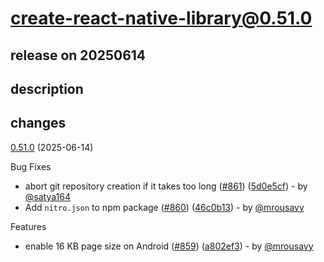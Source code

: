 # create-react-native-library@0.51.0

## release on 20250614

## description

## changes

<a href="https://github.com/callstack/react-native-builder-bob/compare/create-react-native-library@0.50.3...create-react-native-library@0.51.0">0.51.0</a> (2025-06-14)

Bug Fixes

* abort git repository creation if it takes too long (<a href="https://github.com/callstack/react-native-builder-bob/issues/861" data-hovercard-type="pull_request" data-hovercard-url="/callstack/react-native-builder-bob/pull/861/hovercard">#861</a>) (<a href="https://github.com/callstack/react-native-builder-bob/commit/5d0e5cf0e34e3cdb2f28c8499117e44341dbcaa8">5d0e5cf</a>) - by <a class="user-mention notranslate" data-hovercard-type="user" data-hovercard-url="/users/satya164/hovercard" data-octo-click="hovercard-link-click" data-octo-dimensions="link_type:self" href="https://github.com/satya164">@satya164</a>
* Add <code>nitro.json</code> to npm package (<a href="https://github.com/callstack/react-native-builder-bob/issues/860" data-hovercard-type="pull_request" data-hovercard-url="/callstack/react-native-builder-bob/pull/860/hovercard">#860</a>) (<a href="https://github.com/callstack/react-native-builder-bob/commit/46c0b135eae04e73a35e311accf66bd4cfdc9cf8">46c0b13</a>) - by <a class="user-mention notranslate" data-hovercard-type="user" data-hovercard-url="/users/mrousavy/hovercard" data-octo-click="hovercard-link-click" data-octo-dimensions="link_type:self" href="https://github.com/mrousavy">@mrousavy</a>

Features

* enable 16 KB page size on Android (<a href="https://github.com/callstack/react-native-builder-bob/issues/859" data-hovercard-type="pull_request" data-hovercard-url="/callstack/react-native-builder-bob/pull/859/hovercard">#859</a>) (<a href="https://github.com/callstack/react-native-builder-bob/commit/a802ef3982f88ae0af9c00747d233791b0b37126">a802ef3</a>) - by <a class="user-mention notranslate" data-hovercard-type="user" data-hovercard-url="/users/mrousavy/hovercard" data-octo-click="hovercard-link-click" data-octo-dimensions="link_type:self" href="https://github.com/mrousavy">@mrousavy</a>

